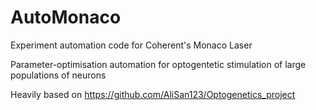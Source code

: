 # AutoMonaco
Experiment automation code for Coherent's Monaco Laser


Parameter-optimisation automation for optogentetic stimulation of large populations of neurons

Heavily based on https://github.com/AliSan123/Optogenetics_project
